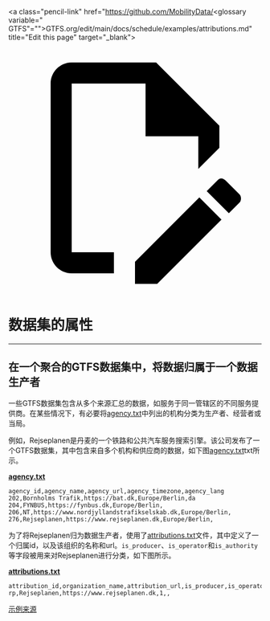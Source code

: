<a class="pencil-link" href="https://github.com/MobilityData/<glossary variable=" GTFS"="">GTFS.org/edit/main/docs/schedule/examples/attributions.md" title="Edit this page" target="_blank">
    <svg class="pencil" xmlns="http://www.w3.org/2000/svg" viewBox="0 0 24 24"><path d="M10 20H6V4h7v5h5v3.1l2-2V8l-6-6H6c-1.1 0-2 .9-2 2v16c0 1.1.9 2 2 2h4v-2m10.2-7c.1 0 .3.1.4.2l1.3 1.3c.2.2.2.6 0 .8l-1 1-2.1-2.1 1-1c.1-.1.2-.2.4-.2m0 3.9L14.1 23H12v-2.1l6.1-6.1 2.1 2.1Z"/></svg>
  </a>

# 数据集的属性

<hr/>

## 在一个聚合的GTFS数据集中，将数据归属于一个数据生产者

一些GTFS数据集包含从多个来源汇总的数据，如服务于同一管辖区的不同服务提供商。在某些情况下，有必要将[agency.txt](../../reference/#agencytxt)中列出的机构分类为生产者、经营者或当局。

例如，Rejseplanen是丹麦的一个铁路和公共汽车服务搜索引擎。该公司发布了一个GTFS数据集，其中包含来自多个机构和供应商的数据，如下图[agency.txt](../../reference/#agencytxt)txt所示。

[**agency.txt**](../../reference/#agencytxt)

    agency_id,agency_name,agency_url,agency_timezone,agency_lang
    202,Bornholms Trafik,https://bat.dk,Europe/Berlin,da
    204,FYNBUS,https://fynbus.dk,Europe/Berlin,
    206,NT,https://www.nordjyllandstrafikselskab.dk,Europe/Berlin,
    276,Rejseplanen,https://www.rejseplanen.dk,Europe/Berlin,

为了将Rejseplanen归为数据生产者，使用了[attributions.txt](../../reference/#attributionstxt)文件，其中定义了一个归属id，以及该组织的名称和url。`is_producer`、`is_operator`和`is_authority`等字段被用来对Rejseplanen进行分类，如下图所示。

[**attributions.txt**](../../reference/#attributionstxt)

    attribution_id,organization_name,attribution_url,is_producer,is_operator,is_authority
    rp,Rejseplanen,https://www.rejseplanen.dk,1,,

[示例来源](http://www.rejseplanen.info/labs/GTFS.zip)

